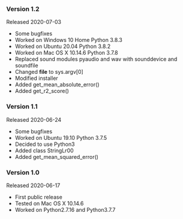 ### Version 1.2

Released 2020-07-03

- Some bugfixes
- Worked on Windows 10 Home Python 3.8.3
- Worked on Ubuntu 20.04 Python 3.8.2
- Worked on Mac OS X 10.14.6 Python 3.7.8
- Replaced sound modules pyaudio and wav with sounddevice and soundfile
- Changed __file__ to sys.argv[0]
- Modified installer
- Added get_mean_absolute_error()
- Added get_r2_score()

### Version 1.1

Released 2020-06-24

- Some bugfixes
- Worked on Ubuntu 19.10 Python 3.7.5
- Decided to use Python3
- Added class StringLr00
- Added get_mean_squared_error()

### Version 1.0

Released 2020-06-17

- First public release
- Tested on Mac OS X 10.14.6
- Worked on Python2.7.16 and Python3.7.7
